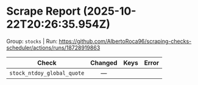 # Scrape Report (2025-10-22T20:26:35.954Z)

Group: `stocks`  |  Run: https://github.com/AlbertoRoca96/scraping-checks-scheduler/actions/runs/18728919863

| Check | Changed | Keys | Error |
|---|:---:|:--|:--|
| `stock_ntdoy_global_quote` | — |  |  |
